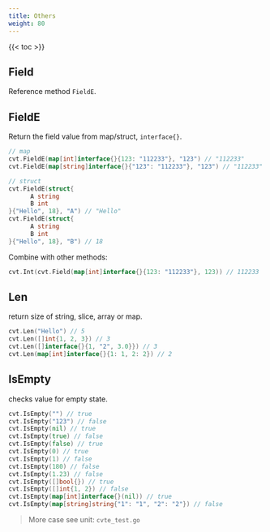 ```yaml
---
title: Others
weight: 80
---
```



{{< toc >}}

## Field
Reference method `FieldE`.

## FieldE
Return the field value from map/struct, `interface{}`.

```go
// map
cvt.FieldE(map[int]interface{}{123: "112233"}, "123") // "112233"
cvt.FieldE(map[string]interface{}{"123": "112233"}, "123") // "112233"

// struct
cvt.FieldE(struct{
	  A string
	  B int
}{"Hello", 18}, "A") // "Hello"
cvt.FieldE(struct{
	  A string
	  B int
}{"Hello", 18}, "B") // 18
```

Combine with other methods:

```go
cvt.Int(cvt.Field(map[int]interface{}{123: "112233"}, 123)) // 112233
```

## Len
return size of string, slice, array or map.

```go
cvt.Len("Hello") // 5
cvt.Len([]int{1, 2, 3}) // 3
cvt.Len([]interface{}{1, "2", 3.0}}) // 3
cvt.Len(map[int]interface{}{1: 1, 2: 2}) // 2
```

## IsEmpty
checks value for empty state.

```go
cvt.IsEmpty("") // true
cvt.IsEmpty("123") // false
cvt.IsEmpty(nil) // true
cvt.IsEmpty(true) // false
cvt.IsEmpty(false) // true
cvt.IsEmpty(0) // true
cvt.IsEmpty(1) // false
cvt.IsEmpty(180) // false
cvt.IsEmpty(1.23) // false
cvt.IsEmpty([]bool{}) // true
cvt.IsEmpty([]int{1, 2}) // false
cvt.IsEmpty(map[int]interface{}(nil)) // true
cvt.IsEmpty(map[string]string{"1": "1", "2": "2"}) // false
```

> More case see unit: `cvte_test.go`

